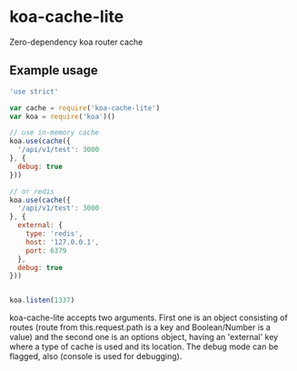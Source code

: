 # koa-cache-lite

Zero-dependency koa router cache

## Example usage

```js
'use strict'

var cache = require('koa-cache-lite')
var koa = require('koa')()

// use in-memory cache
koa.use(cache({
  '/api/v1/test': 3000
}, {
  debug: true
}))

// or redis
koa.use(cache({
  '/api/v1/test': 3000
}, {
  external: {
    type: 'redis',
    host: '127.0.0.1',
    port: 6379
  },
  debug: true
}))


koa.listen(1337)
```

koa-cache-lite accepts two arguments.
First one is an object consisting of routes (route from this.request.path is a key and Boolean/Number is a value) and the second one is an options object, having an 'external' key where a type of cache is used and its location. The debug mode can be flagged, also (console is used for debugging).
